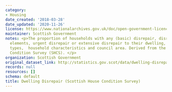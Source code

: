 ```yaml
---
category:
- Housing
date_created: '2018-03-28'
date_updated: '2020-11-26'
license: https://www.nationalarchives.gov.uk/doc/open-government-licence/version/3/
maintainer: Scottish Government
notes: <p>The proportion of households with any (basic) disrepair, disrepair to critical
  elements, urgent disrepair or extensive disrepair to their dwelling, by dwelling
  types,  household characteristics and council area. Derived from the Scottish House
  Condition Survey (SHCS). </p>
organization: Scottish Government
original_dataset_link: http://statistics.gov.scot/data/dwelling-disrepair-scottish-house-condition-survey
records: null
resources: []
schema: default
title: Dwelling Disrepair (Scottish House Condition Survey)
---
```

